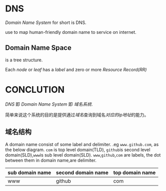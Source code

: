 # DNS 

_Domain Name System_ for short is DNS.

use to map human-friendly domain name to service on internet.

## Domain Name Space

is a tree structure.

Each _node_ or _leaf_ has a _label_ and zero or more _Resource Record(RR)_  

# CONCLUTION

_DNS_ 即 _Domain Name System_ 即 _域名系统_.

简单来说这个系统的目的是提供通过*域名*查询到域名*对应的ip地址*的能力。


## 域名结构

A domain name consist of some label and delimiter. .eg `www.github.com`,
as the below diagram. `com` is top level domain(TLD), `github`is second level domain(SLD),`www`is sub level domain(SLD). `www`,`github`,`com` are labels, the dot between them in domain name,are delimiter.

| sub domain name   |  second domain name | top domain name| 
|-------------|-----------------|------------|
| www | github|com




